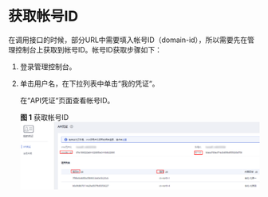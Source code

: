 # 获取帐号ID<a name="cci_02_1002"></a>

在调用接口的时候，部分URL中需要填入帐号ID（domain-id），所以需要先在管理控制台上获取到帐号ID。帐号ID获取步骤如下：

1.  登录管理控制台。
2.  单击用户名，在下拉列表中单击“我的凭证“。

    在“API凭证“页面查看帐号ID。

    **图 1**  获取帐号ID<a name="fig17629155715154"></a>  
    ![](figures/获取帐号ID.png "获取帐号ID")


